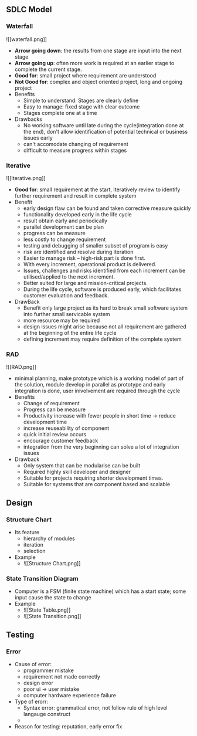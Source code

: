 ## SDLC Model
### Waterfall
![[waterfall.png]]
- **Arrow going down**: the results from one stage are input into the next stage
- **Arrow going up**: often more work is required at an earlier stage to complete the current stage.
- **Good for**: small project where requirement are understood
- **Not Good for**: complex and object oriented project, long and ongoing project
- Benefits
	- Simple to understand: Stages are clearly define 
	- Easy to manage: fixed stage with clear outcome
	- Stages complete one at a time
- Drawbacks
	- No working software until late during the cycle(integration done at the end), don't allow identification of potential technical or business issues early
	- can't accomodate changing of requirement
	- difficult to measure progress within stages
### Iterative
![[Iterative.png]]
- **Good for**: small requirement at the start, Iteratively review to identify further requirement and result in complete system
- Benefit
	- early design flaw can be found and taken corrective measure quickly
	- functionality developed early in the life cycle
	- result obtain early and periodically
	- parallel development can be plan
	- progress can be measure
	- less costly to change requirement
	- testing and debugging of smaller subset of program is easy
	- risk are identified and resolve during iteration
	- Easier to manage risk – high-risk part is done first.
	- With every increment, operational product is delivered.
	- Issues, challenges and risks identified from each increment can be utilised/applied to the next increment.
	- Better suited for large and mission-critical projects.
	- During the life cycle, software is produced early, which facilitates customer evaluation and feedback.
- DrawBack
	- Benefit only large project as its hard to break small software system into further small servicable system
	- more resource may be required
	- design issues might arise because not all requirement are gathered at the beginning of the entire life cycle
	- defining increment may require definition of the complete system
### RAD
![[RAD.png]]
- minimal planning, make prototype which is a working model of part of the solution, module develop in parallel as prototype and early integration is done, user inivolvement are required through the cycle
- Benefits
	- Change of requirement
	- Progress can be measure
	- Productivity increase with fewer people in short time -> reduce development time
	- increase reuseability of component
	- quick initial review occurs
	- encourage customer feedback
	- integration from the very beginning can solve a lot of integration issues
- Drawback 
	- Only system that can be modularise can be built
	- Required highly skill developer and designer
	- Suitable for projects requiring shorter development times.
	- Suitable for systems that are component based and scalable
## Design
### Structure Chart
- Its feature
	- hierarchy of modules
	- iteration
	- selection
- Example
	- ![[Structure Chart.png]]
### State Transition Diagram
- Computer is a FSM (finite state machine) which has a start state; some input cause the state to change
- Example
	- ![[State Table.png]]
	- ![[State Transition.png]]

## Testing
### Error
- Cause of error:
	- programmer mistake
	- requirement not made correctly
	- design error
	- poor ui -> user mistake
	- computer hardware experience failure
- Type of erorr:
	- Syntax error: grammatical error, not follow rule of high level langauge construct
	- 
- Reason for testing: reputation, early error fix